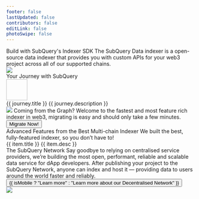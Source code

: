 ```yaml
---
footer: false
lastUpdated: false
contributors: false
editLink: false
photoSwipe: false
---
```


<link rel="stylesheet" href="/assets/style/homepage.css" as="style" />
<div class="welcomeContainer">
  <div class="bannerRow">
    <div class="flexColCenter gp24" style="max-width: 614px; z-index: 1;">
      <Typography tag="h2">Build with SubQuery's Indexer SDK</Typography>
      <Typography tag="h5">The SubQuery Data indexer is a open-source data indexer that provides you with custom APIs for your web3 project across all of our supported chains.</Typography>
    </div>
    <div class="bannerImage">
      <div class="bannerImageBg"></div>
      <img src="https://subquery.network/images/indexerConcept.png" />
    </div>
  </div>
  <QuickStart></QuickStart>
  <div class="flexCol layout mt80">
    <Typography tag="h3">Your Journey with SubQuery</Typography>
    <div class="flex gp24" v-for="journey, index in journeies" :key="journey.title" :style="{
        padding: '24px 0',
        borderBottom: index !== journeies.length - 1 ? '1px solid var(--dark-mode-border)' : ''
      }" >
      <img :src="journey.iconSrc" width="56" height="56" />
      <div class="flexCol">
      <router-link :to="{path: journey.path}">
        <Typography tag="a" family="heading" fontSize="26">{{ journey.title }}</Typography>
        </router-link>
        <Typography tag="p" type="secondary" style="margin-top: 16px;">{{ journey.description }}</Typography>
      </div>
    </div>
  </div>
    <div class="layout mt80">
      <div class="graphGuide">
        <img src="/assets/img/graphGuideIcon.svg" />
        <Typography tag="h4" fontSize="32" style="margin-top: 32px">Coming from the Graph?</Typography>
        <Typography tag="p" size="large" maxWidth="630" center style="margin-top: 16px;margin-bottom:32px">Welcome to the fastest and most feature rich indexer in web3, migrating is easy and should only take a few minutes.</Typography>
        <router-link :to="{path: '/indexer/build/graph-migration.html'}">
          <Button type="danger">
            Migrate Now!
          </Button>
        </router-link>
      </div>
    </div>
    <div class="layout mt80">
      <Typography tag="h4" fontSize="32">Advanced Features from the Best Multi-chain Indexer</Typography>
      <Typography type="secondary" tag="p" size="large" style="margin-top: 24px; margin-bottom: 40px;">We built the best, fully-featured indexer, so you don’t have to!</Typography>
      <div class="grid3column gp24 flexColMobile">
        <BaseCard  v-for="item in advancedFeatures" :key="item.title">
          <router-link class="item" :to="{path: item.link}">
            <Typography tag="p">{{ item.title }}</Typography>
            <Typography tag="p" size="medium" style="margin-top: 16px;">{{ item.desc }}</Typography>
          </router-link>
        </BaseCard>
      </div>
    </div>
    <Banner title="Want a More in Depth Learning Experience?" description="We have detailed, step by step learning course. Follow video tutorials alongside real world examples." buttonText="Start your Course" buttonLink="/indexer/academy/herocourse/welcome.html" backgroundUrl="/assets/img/wantMoreDepthBg.png"></Banner>
    <Faqs></Faqs>
    <div class="flex layout mt80 flexColMobile" style="justify-content: space-between;">
      <div class="flexCol gp24" style="max-width: 590px">
        <Typography tag="h35">The SubQuery Network</Typography>
        <Typography tag="p" size="large" type="secondary">Say goodbye to relying on centralised service providers, we’re building the most open, performant, reliable and scalable data service for dApp developers. </Typography>
        <Typography tag="p" size="large" type="secondary">After publishing your project to the SubQuery Network, anyone can index and host it — providing data to users around the world faster and reliably.</Typography>
        <div class="flex">
        <router-link :style="{
            width: isMobile ? '100%' : 'auto'
          }" :to="{path: '/subquery_network/welcome.html'}">
          <Button :style="{
            width: isMobile ? '100%' : 'auto',
            justifyContent: 'center'
          }">
            {{ isMobile ? "Learn more" : "Learn more about our Decentralised Network" }}
          </Button>
        </router-link>
        </div>
      </div>
      <img :style="{
        marginTop: isMobile ? '' : '-50px'}" src="/assets/img/architects.png" :width="isMobile ? '100%' : 516" :height="isMobile ? 'auto': 392" />
    </div>
    <NeedHelp></NeedHelp>
    <Footer></Footer>
  </div>

<script setup>
import { ref, onMounted } from 'vue'

const isMobile = ref(false)

const checkIsMobile = () => {
  if (window.screen && window.screen.width < 768) {
    isMobile.value = true
  } else {
    isMobile.value = false
  }
 }

onMounted(() => {
  checkIsMobile()
  window.addEventListener('resize', checkIsMobile)
})

const advancedFeatures = ref([
  {
    title: 'EVM, WASM, and more',
    desc: 'Supports most smart contract execution languages.',
    link: '/indexer/build/substrate-evm.html'
  },
  {
    title: 'Write once, run anywhere',
    desc: 'Large multichain support and your gateway to Polkadot.',
    link: '/indexer/build/multi-chain.html'

  },
  {
    title: 'Absolute performance',
    desc: 'Fast syncing and indexing optimisations.',
    link: '/indexer/build/optimisation.html'

  },
  {
    title: 'The power of GraphQL',
    desc: 'Filtering, subscriptions, aggregation - all the features that you need.',
    link: '/indexer/build/query.html'
  },
  {
    title: 'Faster reindexing',
    desc: 'Automated historical state tracking means you can reindex partial data faster.',
    link: '/indexer/build/historical.html'
  },
  {
    title: 'Lightweight and portable',
    desc: 'Doesn’t require an extremely costly archive, connect directly to any RPC.',
    link: '/indexer/build/optimisation.html'

  }
])

const journeies = ref([
  {
    "iconSrc": "/assets/img/journeyIcon1.svg",
    "path": "/indexer/build/introduction.html",
    "title": "1. Build",
    "description": "Initialise your project, define your entities using GraphQL, identify the trigger events, and write simple mapping functions that process your data - that’s it! Theres no need for pre-existing data archives, write simply in Typescript and test locally with Docker."
  },
  {
    "iconSrc": "/assets/img/journeyIcon2.svg",
    "path": "/indexer/run_publish/run.html",
    "title": "2. Run and Query",
    "description": "Make advanced, flexible, but simple queries over GraphQL from any website or app. We even support advanced features like aggregate functions and allow you to subscribe to new data."
  },
  {
    "iconSrc": "/assets/img/journeyIcon3.svg",
    "path": "/indexer/run_publish/publish.html",
    "title": "3. Publish",
    "description": "Running a SubQuery Project is easy, or if you don’t want to run and manage production infrastructure, use our self-service platform to publish and run a production SubQuery project in only a few minutes."
  },
  {
    "iconSrc": "/assets/img/journeyIcon6.svg",
    "path": "/subquery_network/publish.html",
    "title": "4. Deploy to the SubQuery Network",
    "description": "Our decentralised service is a web3 infrastructure revolution. We’re building the most open, performant, reliable, and scalable data service for dApp developers which will index and serve data to the global community in an incentivised and verifiable way."
  },
  {
    "iconSrc": "/assets/img/journeyIcon5.svg",
    "path": "/indexer/build/optimisation.html",
    "title": "5. Optimise your Project",
    "description": "Performance is a crucial factor in each project. We’re here to give you guidance on how to optimise your SubQuery project to speed it up."
  }
])
</script>
